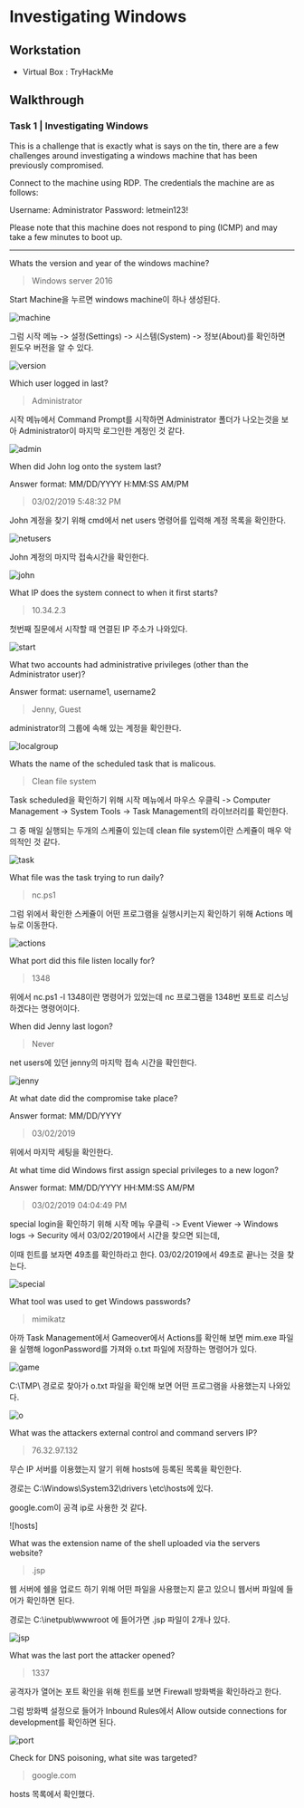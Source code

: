 # Investigating Windows

## Workstation
- Virtual Box : TryHackMe

## Walkthrough
### Task 1 | Investigating Windows

This is a challenge that is exactly what is says on the tin, there are a few challenges around investigating a windows machine that has been previously compromised.

Connect to the machine using RDP. The credentials the machine are as follows:

Username: Administrator
Password: letmein123!

Please note that this machine does not respond to ping (ICMP) and may take a few minutes to boot up.

---

Whats the version and year of the windows machine?

> Windows server 2016

Start Machine을 누르면 windows machine이 하나 생성된다.

![machine]()

그럼 시작 메뉴 -> 설정(Settings) -> 시스템(System) -> 정보(About)를 확인하면 윈도우 버전을 알 수 있다.

![version]()

Which user logged in last?

> Administrator

시작 메뉴에서 Command Prompt를 시작하면 Administrator 폴더가 나오는것을 보아 Administrator이 마지막 로그인한 계정인 것 같다.

![admin]()

When did John log onto the system last?

Answer format: MM/DD/YYYY H:MM:SS AM/PM

> 03/02/2019 5:48:32 PM

John 계정을 찾기 위해 cmd에서 net users 명령어를 입력해 계정 목록을 확인한다.

![netusers]()

John 계정의 마지막 접속시간을 확인한다.

![john]()

What IP does the system connect to when it first starts?

> 10.34.2.3

첫번째 질문에서 시작할 때 연결된 IP 주소가 나와있다.

![start]()

What two accounts had administrative privileges (other than the Administrator user)?

Answer format: username1, username2

> Jenny, Guest

administrator의 그룹에 속해 있는 계정을 확인한다.

![localgroup]()

Whats the name of the scheduled task that is malicous.

> Clean file system

Task scheduled을 확인하기 위해 시작 메뉴에서 마우스 우클릭 -> Computer Management -> System Tools -> Task Management의 라이브러리를 확인한다.

그 중 매일 실행되는 두개의 스케쥴이 있는데 clean file system이란 스케쥴이 매우 악의적인 것 같다.

![task]()

What file was the task trying to run daily?

> nc.ps1

그럼 위에서 확인한 스케쥴이 어떤 프로그램을 실행시키는지 확인하기 위해 Actions 메뉴로 이동한다.

![actions]()

What port did this file listen locally for?

> 1348

위에서 nc.ps1 -l 1348이란 명령어가 있었는데 nc 프로그램을 1348번 포트로 리스닝하겠다는 명령어이다.

When did Jenny last logon?

> Never

net users에 있던 jenny의 마지막 접속 시간을 확인한다.

![jenny]()

At what date did the compromise take place?

Answer format: MM/DD/YYYY

> 03/02/2019

위에서 마지막 세팅을 확인한다.

At what time did Windows first assign special privileges to a new logon?

Answer format: MM/DD/YYYY HH:MM:SS AM/PM

> 03/02/2019 04:04:49 PM

special login을 확인하기 위해 시작 메뉴 우클릭 -> Event Viewer -> Windows logs -> Security 에서 03/02/2019에서 시간을 찾으면 되는데,

이때 힌트를 보자면 49초를 확인하라고 한다. 03/02/2019에서 49초로 끝나는 것을 찾는다.

![special]()

What tool was used to get Windows passwords?

> mimikatz

아까 Task Management에서 Gameover에서 Actions를 확인해 보면 mim.exe 파일을 실행해 logonPassword를 가져와 o.txt 파일에 저장하는 명령어가 있다.

![game]()

C:\TMP\ 경로로 찾아가 o.txt 파일을 확인해 보면 어떤 프로그램을 사용했는지 나와있다.

![o]()

What was the attackers external control and command servers IP?

> 76.32.97.132

무슨 IP 서버를 이용했는지 알기 위해 hosts에 등록된 목록을 확인한다.

경로는 C:\Windows\System32\drivers	\etc\hosts에 있다.

google.com이 공격 ip로 사용한 것 같다.

![hosts]

What was the extension name of the shell uploaded via the servers website?

> .jsp

웹 서버에 쉘을 업로드 하기 위해 어떤 파일을 사용했는지 묻고 있으니 웹서버 파일에 들어가 확인하면 된다.

경로는 C:\inetpub\wwwroot 에 들어가면 .jsp 파일이 2개나 있다.

![jsp]()

What was the last port the attacker opened?

> 1337

공격자가 열어논 포트 확인을 위해 힌트를 보면 Firewall 방화벽을 확인하라고 한다.

그럼 방화벽 설정으로 들어가 Inbound Rules에서 Allow outside connections for development를 확인하면 된다.

![port]()

Check for DNS poisoning, what site was targeted?

> google.com

hosts 목록에서 확인했다.